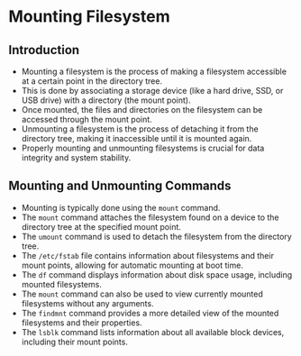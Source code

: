 # Mounting Filesystem

## Introduction

- Mounting a filesystem is the process of making a filesystem accessible at a certain point in the directory tree.
- This is done by associating a storage device (like a hard drive, SSD, or USB drive) with a directory (the mount point).
- Once mounted, the files and directories on the filesystem can be accessed through the mount point.
- Unmounting a filesystem is the process of detaching it from the directory tree, making it inaccessible until it is mounted again.
- Properly mounting and unmounting filesystems is crucial for data integrity and system stability.

## Mounting and Unmounting Commands

- Mounting is typically done using the `mount` command.
- The `mount` command attaches the filesystem found on a device to the directory tree at the specified mount point.
- The `umount` command is used to detach the filesystem from the directory tree.
- The `/etc/fstab` file contains information about filesystems and their mount points, allowing for automatic mounting at boot time.
- The `df` command displays information about disk space usage, including mounted filesystems.
- The `mount` command can also be used to view currently mounted filesystems without any arguments.
- The `findmnt` command provides a more detailed view of the mounted filesystems and their properties.
- The `lsblk` command lists information about all available block devices, including their mount points.
